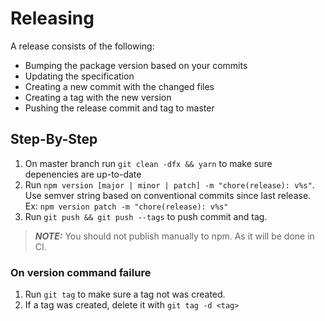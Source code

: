 # Releasing

A release consists of the following:

* Bumping the package version based on your commits
* Updating the specification
* Creating a new commit with the changed files
* Creating a tag with the new version
* Pushing the release commit and tag to master

## Step-By-Step

1. On master branch run `git clean -dfx && yarn` to make sure depenencies are up-to-date
2. Run `npm version [major | minor | patch] -m "chore(release): v%s"`. Use semver string based on conventional commits since last release. Ex: `npm version patch -m "chore(release): v%s"`
3. Run `git push && git push --tags` to push commit and tag.

> **_NOTE:_** You should not publish manually to npm. As it will be done in CI.

### On version command failure

1. Run `git tag` to make sure a tag not was created.
2. If a tag was created, delete it with `git tag -d <tag>`
